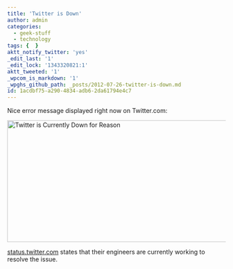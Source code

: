 ```yaml
---
title: 'Twitter is Down'
author: admin
categories:
  - geek-stuff
  - technology
tags: {  }
aktt_notify_twitter: 'yes'
_edit_last: '1'
_edit_lock: '1343320821:1'
aktt_tweeted: '1'
_wpcom_is_markdown: '1'
_wpghs_github_path: _posts/2012-07-26-twitter-is-down.md
id: 1acdbf75-a290-4834-adb6-2da61794e4c7
---
```

<p>Nice error message displayed right now on Twitter.com:</p>
<p><img src="https://chrisenns.com/wp-content/uploads/2012/07/Twitter-is-Currently-Down-for-Reason-600x281.png" alt="Twitter is Currently Down for Reason" title="Twitter is Currently Down for Reason" width="600" height="281" class="aligncenter size-large wp-image-20607" /></p>
<p><a href="http://status.twitter.com">status.twitter.com</a> states that their engineers are currently working to resolve the issue.</p>
